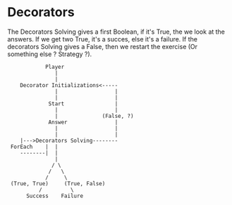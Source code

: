 # Decorators

The Decorators Solving gives a first Boolean, if it's True, the we look at the answers.
If we get two True, it's a succes, else it's a failure.
If the decorators Solving gives a False, then we restart the exercise (Or something else ? Strategy ?).

```
            Player
               |
               |
    Decorator Initializations<-----
               |                  |
               |                  |
             Start                |
               |                  |
               |              (False, ?)
             Answer               |
               |                  |
               |                  |
    |--->Decorators Solving--------
 ForEach    |  |
    --------|  |
               |
              / \
             /   \
            /     \
 (True, True)     (True, False)
          /         \
      Success    Failure
```
